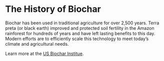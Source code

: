 # The History of Biochar

Biochar has been used in traditional agriculture for over 2,500 years. Terra preta (or black earth) improved and protected soil fertility in the Amazon rainforest for hundreds of years and have left lasting benefits to this day. Modern efforts are to efficiently scale this technology to meet today’s climate and agricultural needs. 

Learn more at the [US Biochar Institue](https://biochar-us.org/biochar-then-now).
